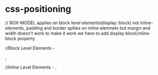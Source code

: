 # css-positioning

// BOX-MODEL applies on block level elements(display: block) not inline-elements, padding and border apllies on inline elemnets but margin and width doesn't work to make it work we have to add display block/inline-block property

//Block Level Elements - <p>,<div>
//Inline Level Elements - <a>,<span>